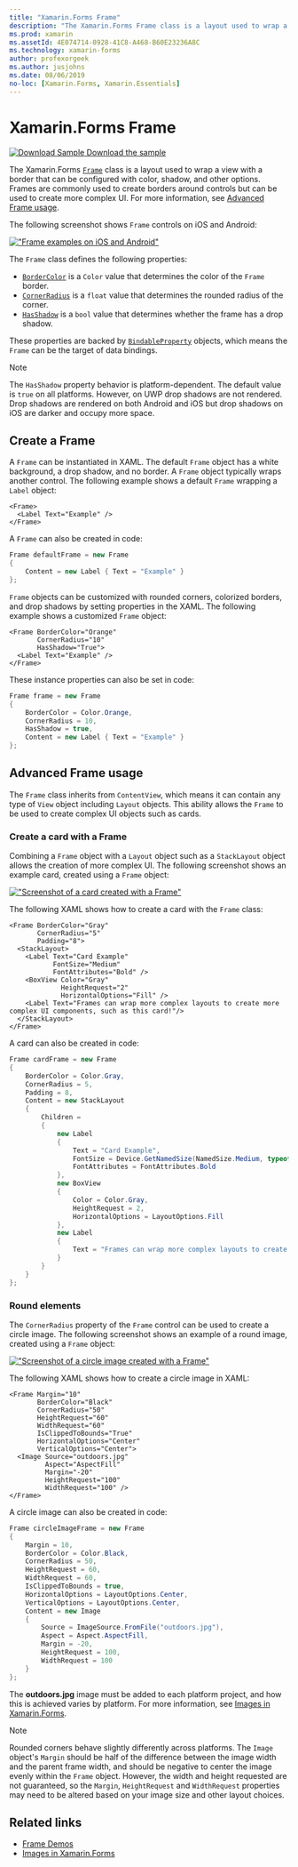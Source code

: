 ```yaml
---
title: "Xamarin.Forms Frame"
description: "The Xamarin.Forms Frame class is a layout used to wrap a view or layout with a border that can be configured with color, shadow, and other options."
ms.prod: xamarin
ms.assetId: 4E074714-0928-41C8-A468-B60E23236A8C
ms.technology: xamarin-forms
author: profexorgeek
ms.author: jusjohns
ms.date: 08/06/2019
no-loc: [Xamarin.Forms, Xamarin.Essentials]
---
```

# Xamarin.Forms Frame

[![Download Sample](~/media/shared/download.png) Download the sample](https://docs.microsoft.com/samples/xamarin/xamarin-forms-samples/userinterface-frame/)

The Xamarin.Forms [`Frame`](xref:Xamarin.Forms.Frame) class is a layout used to wrap a view with a border that can be configured with color, shadow, and other options. Frames are commonly used to create borders around controls but can be used to create more complex UI. For more information, see [Advanced Frame usage](#advanced-frame-usage).

The following screenshot shows `Frame` controls on iOS and Android:

[!["Frame examples on iOS and Android"](frame-images/frame-cropped.png)](frame-images/frame-full.png#lightbox "Frame examples on iOS and Android")

The `Frame` class defines the following properties:

* [`BorderColor`](xref:Xamarin.Forms.Frame.BorderColor) is a `Color` value that determines the color of the `Frame` border.
* [`CornerRadius`](xref:Xamarin.Forms.Frame.CornerRadius) is a `float` value that determines the rounded radius of the corner.
* [`HasShadow`](xref:Xamarin.Forms.Frame.HasShadow) is a `bool` value that determines whether the frame has a drop shadow.

These properties are backed by [`BindableProperty`](xref:Xamarin.Forms.BindableProperty) objects, which means the `Frame` can be the target of data bindings.

> [!NOTE]
> The `HasShadow` property behavior is platform-dependent. The default value is `true` on all platforms. However, on UWP drop shadows are not rendered. Drop shadows are rendered on both Android and iOS but drop shadows on iOS are darker and occupy more space.

## Create a Frame

A `Frame` can be instantiated in XAML. The default `Frame` object has a white background, a drop shadow, and no border. A `Frame` object typically wraps another control. The following example shows a default `Frame` wrapping a `Label` object:

```xaml
<Frame>
  <Label Text="Example" />
</Frame>
```

A `Frame` can also be created in code:

```csharp
Frame defaultFrame = new Frame
{
    Content = new Label { Text = "Example" }
};
```

`Frame` objects can be customized with rounded corners, colorized borders, and drop shadows by setting properties in the XAML. The following example shows a customized `Frame` object:

```xaml
<Frame BorderColor="Orange"
       CornerRadius="10"
       HasShadow="True">
  <Label Text="Example" />
</Frame>
```

These instance properties can also be set in code:

```csharp
Frame frame = new Frame
{
    BorderColor = Color.Orange,
    CornerRadius = 10,
    HasShadow = true,
    Content = new Label { Text = "Example" }
};
```

## Advanced Frame usage

The `Frame` class inherits from `ContentView`, which means it can contain any type of `View` object including `Layout` objects. This ability allows the `Frame` to be used to create complex UI objects such as cards.

### Create a card with a Frame

Combining a `Frame` object with a `Layout` object such as a `StackLayout` object allows the creation of more complex UI. The following screenshot shows an example card, created using a `Frame` object:

[!["Screenshot of a card created with a Frame"](frame-images/frame-card-cropped.png)](frame-images/frame-full.png#lightbox "Screenshot of a card created with a Frame")

The following XAML shows how to create a card with the `Frame` class:

```xaml
<Frame BorderColor="Gray"
       CornerRadius="5"
       Padding="8">
  <StackLayout>
    <Label Text="Card Example"
           FontSize="Medium"
           FontAttributes="Bold" />
    <BoxView Color="Gray"
             HeightRequest="2"
             HorizontalOptions="Fill" />
    <Label Text="Frames can wrap more complex layouts to create more complex UI components, such as this card!"/>
  </StackLayout>
</Frame>
```

A card can also be created in code:

```csharp
Frame cardFrame = new Frame
{
    BorderColor = Color.Gray,
    CornerRadius = 5,
    Padding = 8,
    Content = new StackLayout
    {
        Children =
        {
            new Label
            {
                Text = "Card Example",
                FontSize = Device.GetNamedSize(NamedSize.Medium, typeof(Label)),
                FontAttributes = FontAttributes.Bold
            },
            new BoxView
            {
                Color = Color.Gray,
                HeightRequest = 2,
                HorizontalOptions = LayoutOptions.Fill
            },
            new Label
            {
                Text = "Frames can wrap more complex layouts to create more complex UI components, such as this card!"
            }
        }
    }
};
```

### Round elements

The `CornerRadius` property of the `Frame` control can be used to create a circle image. The following screenshot shows an example of a round image, created using a `Frame` object:

[!["Screenshot of a circle image created with a Frame"](frame-images/circle-image-cropped.png)](frame-images/frame-full.png#lightbox "Screenshot of a circle image created with a Frame")

The following XAML shows how to create a circle image in XAML:

```xaml
<Frame Margin="10"
       BorderColor="Black"
       CornerRadius="50"
       HeightRequest="60"
       WidthRequest="60"
       IsClippedToBounds="True"
       HorizontalOptions="Center"
       VerticalOptions="Center">
  <Image Source="outdoors.jpg"
         Aspect="AspectFill"
         Margin="-20"
         HeightRequest="100"
         WidthRequest="100" />
</Frame>
```

A circle image can also be created in code:

```csharp
Frame circleImageFrame = new Frame
{
    Margin = 10,
    BorderColor = Color.Black,
    CornerRadius = 50,
    HeightRequest = 60,
    WidthRequest = 60,
    IsClippedToBounds = true,
    HorizontalOptions = LayoutOptions.Center,
    VerticalOptions = LayoutOptions.Center,
    Content = new Image
    {
        Source = ImageSource.FromFile("outdoors.jpg"),
        Aspect = Aspect.AspectFill,
        Margin = -20,
        HeightRequest = 100,
        WidthRequest = 100
    }
};
```

The **outdoors.jpg** image must be added to each platform project, and how this is achieved varies by platform. For more information, see [Images in Xamarin.Forms](~/xamarin-forms/user-interface/images.md).

> [!NOTE]
> Rounded corners behave slightly differently across platforms. The `Image` object's `Margin` should be half of the difference between the image width and the parent frame width, and should be negative to center the image evenly within the `Frame` object. However, the width and height requested are not guaranteed, so the `Margin`, `HeightRequest` and `WidthRequest` properties may need to be altered based on your image size and other layout choices.

## Related links

* [Frame Demos](https://docs.microsoft.com/samples/xamarin/xamarin-forms-samples/userinterface-frame/)
* [Images in Xamarin.Forms](~/xamarin-forms/user-interface/images.md)
